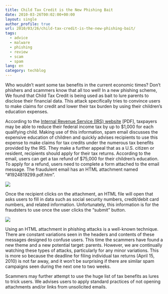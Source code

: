 ```yaml
---
title: Child Tax Credit is the New Phishing Bait
date: 2010-03-26T00:02:00+00:00
layout: single
author_profile: true
url: 2010/03/26/child-tax-credit-is-the-new-phishing-bait/
tags:
  - advice
  - malware
  - phishing
  - review
  - scam
  - spam
lang: en
category: techblog
---
```

Who wouldn’t want some tax benefits in the current economic times? Don’t phishers and scammers know that all too well! In a new phishing scheme, We found that Child Tax Credit is being used as bait to lure parents to disclose their financial data. This attack specifically tries to convince users to make claims for credit and lower their tax burden by using their children’s education expenses.

According to the [Internal Revenue Service (IRS) website](http://www.irs.gov/pub/irs-pdf/p972.pdf) [PDF], taxpayers may be able to reduce their federal income tax by up to $1,000 for each qualifying child. Making use of this information, spam email discusses the expensive education of children and quickly advises recipients to use this expense to make claims for tax credits under the numerous tax benefits provided by the IRS. They make a further appeal that as a U.S. citizen or resident, recipients should apply for their tax returns. According to the email, users can get a tax refund of $75,000 for their children’s education. To apply for a refund, users need to complete a form attached to the email message. The fraudulent email has an HTML attachment named “#1924819299.pdf.htm”.

[![](http://1.bp.blogspot.com/_vaUVXcmC3OI/S6vxuwCaluI/AAAAAAAABZ0/U3zjg0XCI1A/s400/Screen+shot+2010-03-25+at+12.28.25+PM.png)](http://1.bp.blogspot.com/_vaUVXcmC3OI/S6vxuwCaluI/AAAAAAAABZ0/U3zjg0XCI1A/s1600-h/Screen+shot+2010-03-25+at+12.28.25+PM.png)

Once the recipient clicks on the attachment, an HTML file will open that asks users to fill in data such as social security numbers, credit/debit card numbers, and related information. Unfortunately, this information is for the fraudsters to use once the user clicks the “submit” button.

[![](http://3.bp.blogspot.com/_vaUVXcmC3OI/S6vxx8H5x1I/AAAAAAAABZ4/eS4wNUEM2Ao/s400/Screen+shot+2010-03-25+at+12.28.42+PM.png)](http://3.bp.blogspot.com/_vaUVXcmC3OI/S6vxx8H5x1I/AAAAAAAABZ4/eS4wNUEM2Ao/s1600-h/Screen+shot+2010-03-25+at+12.28.42+PM.png)

Using an HTML attachment in phishing attacks is a well-known technique. There are constant variations seen in the headers and contents of these messages designed to confuse users. This time the scammers have found a new theme and a new potential target: parents. However, we are continually watching these types of attacks, particularly for any minor variations. This is more so because the deadline for filing individual tax returns (April 15, 2010) is not far away, and it won’t be surprising if there are similar spam campaigns seen during the next one to two weeks.

Scammers may further attempt to use the huge list of tax benefits as lures to trick users. We advises users to apply standard practices of not opening attachments and/or links from unsolicited emails.